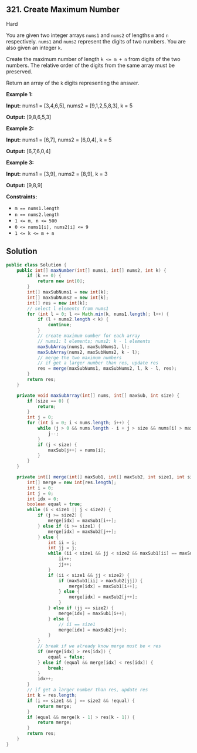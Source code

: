 ## 321\. Create Maximum Number

Hard

You are given two integer arrays `nums1` and `nums2` of lengths `m` and `n` respectively. `nums1` and `nums2` represent the digits of two numbers. You are also given an integer `k`.

Create the maximum number of length `k <= m + n` from digits of the two numbers. The relative order of the digits from the same array must be preserved.

Return an array of the `k` digits representing the answer.

**Example 1:**

**Input:** nums1 = [3,4,6,5], nums2 = [9,1,2,5,8,3], k = 5

**Output:** [9,8,6,5,3] 

**Example 2:**

**Input:** nums1 = [6,7], nums2 = [6,0,4], k = 5

**Output:** [6,7,6,0,4] 

**Example 3:**

**Input:** nums1 = [3,9], nums2 = [8,9], k = 3

**Output:** [9,8,9] 

**Constraints:**

*   `m == nums1.length`
*   `n == nums2.length`
*   `1 <= m, n <= 500`
*   `0 <= nums1[i], nums2[i] <= 9`
*   `1 <= k <= m + n`

## Solution

```java
public class Solution {
    public int[] maxNumber(int[] nums1, int[] nums2, int k) {
        if (k == 0) {
            return new int[0];
        }
        int[] maxSubNums1 = new int[k];
        int[] maxSubNums2 = new int[k];
        int[] res = new int[k];
        // select l elements from nums1
        for (int l = 0; l <= Math.min(k, nums1.length); l++) {
            if (l + nums2.length < k) {
                continue;
            }
            // create maximum number for each array
            // nums1: l elements; nums2: k - l elements
            maxSubArray(nums1, maxSubNums1, l);
            maxSubArray(nums2, maxSubNums2, k - l);
            // merge the two maximum numbers
            // if get a larger number than res, update res
            res = merge(maxSubNums1, maxSubNums2, l, k - l, res);
        }
        return res;
    }

    private void maxSubArray(int[] nums, int[] maxSub, int size) {
        if (size == 0) {
            return;
        }
        int j = 0;
        for (int i = 0; i < nums.length; i++) {
            while (j > 0 && nums.length - i + j > size && nums[i] > maxSub[j - 1]) {
                j--;
            }
            if (j < size) {
                maxSub[j++] = nums[i];
            }
        }
    }

    private int[] merge(int[] maxSub1, int[] maxSub2, int size1, int size2, int[] res) {
        int[] merge = new int[res.length];
        int i = 0;
        int j = 0;
        int idx = 0;
        boolean equal = true;
        while (i < size1 || j < size2) {
            if (j >= size2) {
                merge[idx] = maxSub1[i++];
            } else if (i >= size1) {
                merge[idx] = maxSub2[j++];
            } else {
                int ii = i;
                int jj = j;
                while (ii < size1 && jj < size2 && maxSub1[ii] == maxSub2[jj]) {
                    ii++;
                    jj++;
                }
                if (ii < size1 && jj < size2) {
                    if (maxSub1[ii] > maxSub2[jj]) {
                        merge[idx] = maxSub1[i++];
                    } else {
                        merge[idx] = maxSub2[j++];
                    }
                } else if (jj == size2) {
                    merge[idx] = maxSub1[i++];
                } else {
                    // ii == size1
                    merge[idx] = maxSub2[j++];
                }
            }
            // break if we already know merge must be < res
            if (merge[idx] > res[idx]) {
                equal = false;
            } else if (equal && merge[idx] < res[idx]) {
                break;
            }
            idx++;
        }
        // if get a larger number than res, update res
        int k = res.length;
        if (i == size1 && j == size2 && !equal) {
            return merge;
        }
        if (equal && merge[k - 1] > res[k - 1]) {
            return merge;
        }
        return res;
    }
}
```
